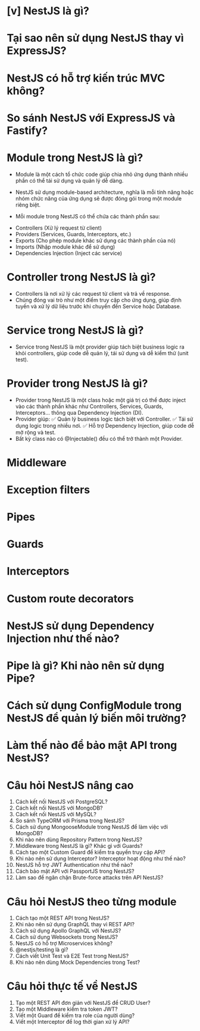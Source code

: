 # [v] NestJS là gì?
# Tại sao nên sử dụng NestJS thay vì ExpressJS?
# NestJS có hỗ trợ kiến trúc MVC không?
# So sánh NestJS với ExpressJS và Fastify?
# Module trong NestJS là gì?
- Module là một cách tổ chức code giúp chia nhỏ ứng dụng thành nhiều phần có thể tái sử dụng và quản lý dễ dàng.
- NestJS sử dụng module-based architecture, nghĩa là mỗi tính năng hoặc nhóm chức năng của ứng dụng sẽ được đóng gói trong một module riêng biệt.

- Mỗi module trong NestJS có thể chứa các thành phần sau:
+ Controllers (Xử lý request từ client)
+ Providers (Services, Guards, Interceptors, etc.)
+ Exports (Cho phép module khác sử dụng các thành phần của nó)
+ Imports (Nhập module khác để sử dụng)
+ Dependencies Injection (Inject các service)

# Controller trong NestJS là gì?
- Controllers là nơi xử lý các request từ client và trả về response.
- Chúng đóng vai trò như một điểm truy cập cho ứng dụng, giúp định tuyến và xử lý dữ liệu trước khi chuyển đến Service hoặc Database.

# Service trong NestJS là gì?
- Service trong NestJS là một provider giúp tách biệt business logic ra khỏi controllers, giúp code dễ quản lý, tái sử dụng và dễ kiểm thử (unit test).

# Provider trong NestJS là gì?
- Provider trong NestJS là một class hoặc một giá trị có thể được inject vào các thành phần khác như Controllers, Services, Guards, Interceptors... thông qua Dependency Injection (DI).
- Provider giúp:
✅ Quản lý business logic tách biệt với Controller.
✅ Tái sử dụng logic trong nhiều nơi.
✅ Hỗ trợ Dependency Injection, giúp code dễ mở rộng và test.
- Bất kỳ class nào có @Injectable() đều có thể trở thành một Provider.

# Middleware

# Exception filters

# Pipes

# Guards

# Interceptors

# Custom route decorators

# NestJS sử dụng Dependency Injection như thế nào?
# Pipe là gì? Khi nào nên sử dụng Pipe?
# Cách sử dụng ConfigModule trong NestJS để quản lý biến môi trường?
# Làm thế nào để bảo mật API trong NestJS?

# Câu hỏi NestJS nâng cao
1. Cách kết nối NestJS với PostgreSQL?
2. Cách kết nối NestJS với MongoDB?
3. Cách kết nối NestJS với MySQL?
4. So sánh TypeORM với Prisma trong NestJS?
5. Cách sử dụng MongooseModule trong NestJS để làm việc với MongoDB?
6. Khi nào nên dùng Repository Pattern trong NestJS?
7. Middleware trong NestJS là gì? Khác gì với Guards?
8. Cách tạo một Custom Guard để kiểm tra quyền truy cập API?
9. Khi nào nên sử dụng Interceptor? Interceptor hoạt động như thế nào?
10. NestJS hỗ trợ JWT Authentication như thế nào?
11. Cách bảo mật API với PassportJS trong NestJS?
12. Làm sao để ngăn chặn Brute-force attacks trên API NestJS?

# Câu hỏi NestJS theo từng module
1. Cách tạo một REST API trong NestJS?
2. Khi nào nên sử dụng GraphQL thay vì REST API?
3. Cách sử dụng Apollo GraphQL với NestJS?
4. Cách sử dụng Websockets trong NestJS?
5. NestJS có hỗ trợ Microservices không?
6. @nestjs/testing là gì?
7. Cách viết Unit Test và E2E Test trong NestJS?
8. Khi nào nên dùng Mock Dependencies trong Test?

# Câu hỏi thực tế về NestJS
1. Tạo một REST API đơn giản với NestJS để CRUD User?
2. Tạo một Middleware kiểm tra token JWT?
3. Viết một Guard để kiểm tra role của người dùng?
4. Viết một Interceptor để log thời gian xử lý API?
